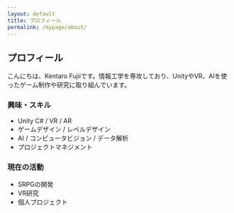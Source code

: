 ```yaml
---
layout: default
title: プロフィール
permalink: /mypage/about/
---
```


<section>
  <h2>プロフィール</h2>
  <p>こんにちは、Kentaro Fujiiです。情報工学を専攻しており、UnityやVR、AIを使ったゲーム制作や研究に取り組んでいます。</p>

  <h3>興味・スキル</h3>
  <ul>
    <li>Unity C# / VR / AR</li>
    <li>ゲームデザイン / レベルデザイン</li>
    <li>AI / コンピュータビジョン / データ解析</li>
    <li>プロジェクトマネジメント</li>
  </ul>

  <h3>現在の活動</h3>
  <ul>
    <li>SRPGの開発</li>
    <li>VR研究</li>
    <li>個人プロジェクト</li>
  </ul>
</section>
